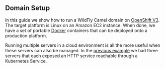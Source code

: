 ## Domain Setup

In this guide we show how to run a WildFly Camel domain on [OpenShift V3](https://github.com/openshift/origin). The target platform is Linux on an Amazon EC2 instance. When done, we have a set of portable [Docker](https://www.docker.io/) containers that can be deployed onto a production platform.

Running multiple servers in a cloud environment is all the more useful when these servers can also be managed. In the [previous example](openshift-standalone.md) we had three servers that each exposed an HTTP service reachable through a Kubernetes Service.  
